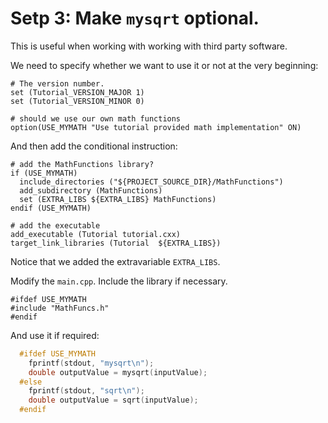 # Setp 3: Make `mysqrt` optional.

This is useful when working with working with third party software.

We need to specify whether we want to use it or not at the very beginning:
```
# The version number.
set (Tutorial_VERSION_MAJOR 1)
set (Tutorial_VERSION_MINOR 0)

# should we use our own math functions
option(USE_MYMATH "Use tutorial provided math implementation" ON)
```
And then add the conditional instruction:
```
# add the MathFunctions library?
if (USE_MYMATH)
  include_directories ("${PROJECT_SOURCE_DIR}/MathFunctions")
  add_subdirectory (MathFunctions)
  set (EXTRA_LIBS ${EXTRA_LIBS} MathFunctions)
endif (USE_MYMATH)

# add the executable
add_executable (Tutorial tutorial.cxx)
target_link_libraries (Tutorial  ${EXTRA_LIBS})
```
Notice that we added the extravariable `EXTRA_LIBS`.

Modify the ``main.cpp``. Include the library if necessary.
```
#ifdef USE_MYMATH
#include "MathFuncs.h"
#endif
```
And use it if required:
```c++
  #ifdef USE_MYMATH
    fprintf(stdout, "mysqrt\n");
    double outputValue = mysqrt(inputValue);
  #else
    fprintf(stdout, "sqrt\n");
    double outputValue = sqrt(inputValue);
  #endif
```